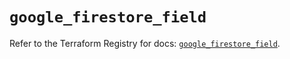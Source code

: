 # `google_firestore_field`

Refer to the Terraform Registry for docs: [`google_firestore_field`](https://registry.terraform.io/providers/hashicorp/google-beta/5.29.1/docs/resources/google_firestore_field).

